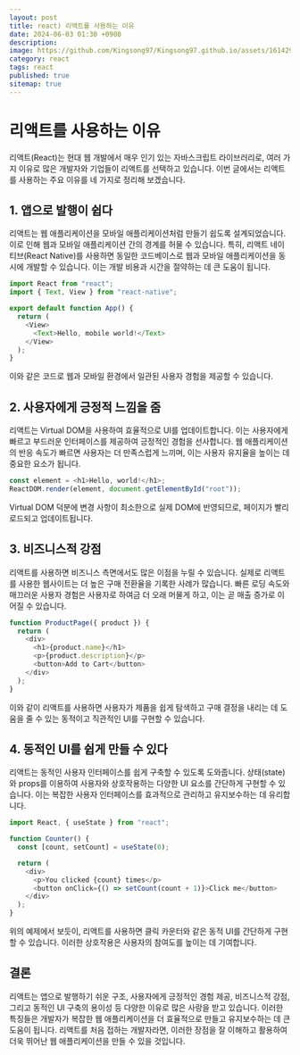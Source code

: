 ```yaml
---
layout: post
title: react) 리액트를 사용하는 이유
date: 2024-06-03 01:30 +0900
description:
image: https://github.com/Kingsong97/Kingsong97.github.io/assets/161429740/40a4a852-bb3e-4b05-b659-200d4f073af5
category: react
tags: react
published: true
sitemap: true
---
```


# 리액트를 사용하는 이유

리액트(React)는 현대 웹 개발에서 매우 인기 있는 자바스크립트 라이브러리로, 여러 가지 이유로 많은 개발자와 기업들이 리액트를 선택하고 있습니다. 이번 글에서는 리액트를 사용하는 주요 이유를 네 가지로 정리해 보겠습니다.

## 1. 앱으로 발행이 쉽다

리액트는 웹 애플리케이션을 모바일 애플리케이션처럼 만들기 쉽도록 설계되었습니다. 이로 인해 웹과 모바일 애플리케이션 간의 경계를 허물 수 있습니다. 특히, 리액트 네이티브(React Native)를 사용하면 동일한 코드베이스로 웹과 모바일 애플리케이션을 동시에 개발할 수 있습니다. 이는 개발 비용과 시간을 절약하는 데 큰 도움이 됩니다.

```javascript
import React from "react";
import { Text, View } from "react-native";

export default function App() {
  return (
    <View>
      <Text>Hello, mobile world!</Text>
    </View>
  );
}
```

이와 같은 코드로 웹과 모바일 환경에서 일관된 사용자 경험을 제공할 수 있습니다.

## 2. 사용자에게 긍정적 느낌을 줌

리액트는 Virtual DOM을 사용하여 효율적으로 UI를 업데이트합니다. 이는 사용자에게 빠르고 부드러운 인터페이스를 제공하여 긍정적인 경험을 선사합니다. 웹 애플리케이션의 반응 속도가 빠르면 사용자는 더 만족스럽게 느끼며, 이는 사용자 유지율을 높이는 데 중요한 요소가 됩니다.

```javascript
const element = <h1>Hello, world!</h1>;
ReactDOM.render(element, document.getElementById("root"));
```

Virtual DOM 덕분에 변경 사항이 최소한으로 실제 DOM에 반영되므로, 페이지가 빨리 로드되고 업데이트됩니다.

## 3. 비즈니스적 강점

리액트를 사용하면 비즈니스 측면에서도 많은 이점을 누릴 수 있습니다. 실제로 리액트를 사용한 웹사이트는 더 높은 구매 전환율을 기록한 사례가 많습니다. 빠른 로딩 속도와 매끄러운 사용자 경험은 사용자로 하여금 더 오래 머물게 하고, 이는 곧 매출 증가로 이어질 수 있습니다.

```javascript
function ProductPage({ product }) {
  return (
    <div>
      <h1>{product.name}</h1>
      <p>{product.description}</p>
      <button>Add to Cart</button>
    </div>
  );
}
```

이와 같이 리액트를 사용하면 사용자가 제품을 쉽게 탐색하고 구매 결정을 내리는 데 도움을 줄 수 있는 동적이고 직관적인 UI를 구현할 수 있습니다.

## 4. 동적인 UI를 쉽게 만들 수 있다

리액트는 동적인 사용자 인터페이스를 쉽게 구축할 수 있도록 도와줍니다. 상태(state)와 props를 이용하여 사용자와 상호작용하는 다양한 UI 요소를 간단하게 구현할 수 있습니다. 이는 복잡한 사용자 인터페이스를 효과적으로 관리하고 유지보수하는 데 유리합니다.

```javascript
import React, { useState } from "react";

function Counter() {
  const [count, setCount] = useState(0);

  return (
    <div>
      <p>You clicked {count} times</p>
      <button onClick={() => setCount(count + 1)}>Click me</button>
    </div>
  );
}
```

위의 예제에서 보듯이, 리액트를 사용하면 클릭 카운터와 같은 동적 UI를 간단하게 구현할 수 있습니다. 이러한 상호작용은 사용자의 참여도를 높이는 데 기여합니다.

## 결론

리액트는 앱으로 발행하기 쉬운 구조, 사용자에게 긍정적인 경험 제공, 비즈니스적 강점, 그리고 동적인 UI 구축의 용이성 등 다양한 이유로 많은 사랑을 받고 있습니다. 이러한 특징들은 개발자가 복잡한 웹 애플리케이션을 더 효율적으로 만들고 유지보수하는 데 큰 도움이 됩니다. 리액트를 처음 접하는 개발자라면, 이러한 장점을 잘 이해하고 활용하여 더욱 뛰어난 웹 애플리케이션을 만들 수 있을 것입니다.
